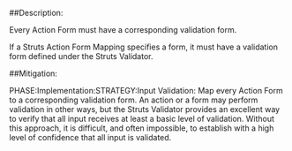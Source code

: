 ##Description:

Every Action Form must have a corresponding validation form.

If a Struts Action Form Mapping specifies a form, it must have a validation form defined under the Struts Validator.

##Mitigation:


PHASE:Implementation:STRATEGY:Input Validation:
Map every Action Form to a corresponding validation form. An action or a form may perform validation in other ways, but the Struts Validator provides an excellent way to verify that all input receives at least a basic level of validation. Without this approach, it is difficult, and often impossible, to establish with a high level of confidence that all input is validated.

